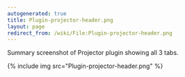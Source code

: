 ```yaml
---
autogenerated: true
title: Plugin-projector-header.png
layout: page
redirect_from: /wiki/File:Plugin-projector-header.png
---
```


Summary screenshot of Projector plugin showing all 3 tabs.

{% include img src="Plugin-projector-header.png" %}
